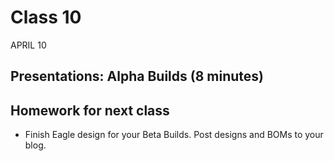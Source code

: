 # Class 10
APRIL 10

## Presentations: Alpha Builds (8 minutes)

## Homework for next class

* Finish Eagle design for your Beta Builds. Post designs and BOMs to your blog.
